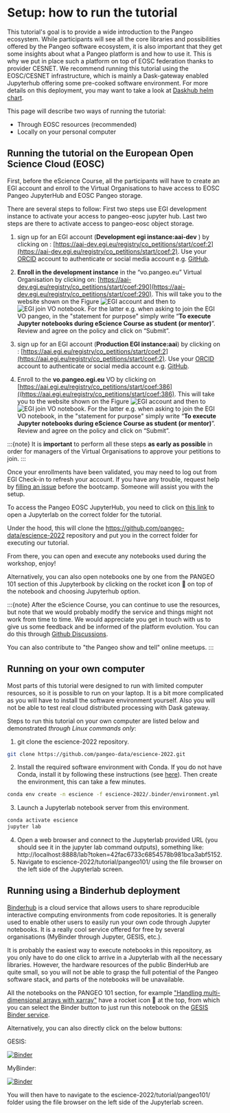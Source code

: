 # Setup: how to run the tutorial

This tutorial's goal is to provide a wide introduction to the Pangeo ecosystem. 
While participants will see all the core libraries and possibilities offered by the Pangeo software ecosystem, it is also important that they get some insights about what a Pangeo platform is and how to use it. 
This is why we put in place such a platform on top of EOSC federation thanks to provider CESNET. 
We recommend running this tutorial using the EOSC/CESNET infrastructure, which is mainly a Dask-gateway enabled Jupyterhub offering some pre-cooked software environment. 
For more details on this deployment, you may want to take a look at [Daskhub helm chart](https://github.com/dask/helm-chart/tree/main/daskhub).

This page will describe two ways of running the tutorial:

- Through EOSC resources (recommended)
- Locally on your personal computer

## Running the tutorial on the European Open Science Cloud (EOSC) 

First, before the eScience Course, all the participants will have to create an EGI account and enroll to the Virtual Organisations to have access to EOSC Pangeo JupyterHub and EOSC Pangeo storage.

There are several steps to follow:
First two steps use EGI development instance to activate your access to pangeo-eosc jupyter hub.  Last two steps are there to activate access to pangeo-eosc object storage.  
1. sign up for an EGI account (**Development egi instance:aai-dev** ) by clicking on :  [https://aai-dev.egi.eu/registry/co_petitions/start/coef:2](https://aai-dev.egi.eu/registry/co_petitions/start/coef:2).  Use your [ORCID](https://orcid.org/) account to authenticate or social media account e.g. [GitHub](https://github.com/).
2. **Enroll in the development instance** in the “vo.pangeo.eu” Virtual Organisation by clicking on: [https://aai-dev.egi.eu/registry/co_petitions/start/coef:290](https://aai-dev.egi.eu/registry/co_petitions/start/coef:290). 
This will take you to the website shown on the Figure ![EGI account](../figures/EGI-VO.png) and then to ![EGI join VO notebook](../figures/EGI-join-VO.png).  For the latter e.g. when asking to join the EGI VO pangeo,  in the "statement for purpose" simply write “**To execute Jupyter notebooks during eScience Course as student (or mentor)**”. Review and agree on the policy and click on “Submit”. 

3.  sign up for an EGI account (**Production EGI instance:aai**) by clicking on :  [https://aai.egi.eu/registry/co_petitions/start/coef:2](https://aai.egi.eu/registry/co_petitions/start/coef:2).  Use your [ORCID](https://orcid.org/) account to authenticate or social media account e.g. [GitHub](https://github.com/).
4.  Enroll to the **vo.pangeo.egi.eu** VO by clicking on [https://aai.egi.eu/registry/co_petitions/start/coef:386]((https://aai.egi.eu/registry/co_petitions/start/coef:386). This will take you to the website shown on the Figure ![EGI account](../figures/EGI-VO.png) and then to ![EGI join VO notebook](../figures/EGI-join-VO.png). For the latter e.g. when asking to join the EGI VO notebook,  in the "statement for purpose" simply write “**To execute Jupyter notebooks during eScience Course as student (or mentor)**”. Review and agree on the policy and click on “Submit”. 



:::{note}
It is **important** to perform all these steps **as early as possible** in order for managers of the Virtual Organisations to approve your petitions to join.
:::

Once your enrollments have been validated, you may need to log out from EGI Check-in to refresh your account. If you have any trouble, request help by [filling an issue](https://github.com/pangeo-data/escience-2022/issues/new) before the bootcamp. Someone will assist you with the setup.


To access the Pangeo EOSC JupyterHub, you need to click on [this link](https://pangeo-eosc.vm.fedcloud.eu/jupyterhub/hub/user-redirect/git-pull?repo=https%3A//github.com/pangeo-data/escience-2022&urlpath=lab/tree/escience-2022/tutorial/pangeo101/&branch=main) to open a Jupyterlab on the correct folder for the tutorial.

Under the hood, this will clone the https://github.com/pangeo-data/escience-2022 repository and put you in the correct folder for executing our tutorial.

From there, you can open and execute any notebooks used during the workshop, enjoy!

Alternatively, you can also open notebooks one by one from the PANGEO 101 section of this Jupyterbook by clicking on the rocket icon 🚀 on top of the notebook and choosing Jupyterhub option.

:::{note}
After the eScience Course, you can continue to use the resources, but note that we would probably modify the service and things might not work from time to time. 
We would appreciate you get in touch with us to give us some feedback and be informed of the platform evolution. You can do this through [Github Discussions](https://github.com/pangeo-data/escience-2022/discussions).

You can also contribute to "the Pangeo show and tell" online meetups.
:::


## Running on your own computer

Most parts of this tutorial were designed to run with limited computer resources, so it is possible to run on your laptop.
It is a bit more complicated as you will have to install the software environment yourself. Also you will not be able to test real cloud distributed processing with Dask gateway.

Steps to run this tutorial on your own computer are listed below and demonstrated _through Linux commands only_:

1. git clone the escience-2022 repository.
```bash
git clone https://github.com/pangeo-data/escience-2022.git
```
2. Install the required software environment with Conda. If you do not have Conda, install it by following these instructions (see [here](https://docs.conda.io/en/latest/miniconda.html)). Then create the environment, this can take a few minutes.
```bash
conda env create -n escience -f escience-2022/.binder/environment.yml
```
3. Launch a Jupyterlab notebook server from this environment.
```bash
conda activate escience
jupyter lab
```
4. Open a web browser and connect to the Jupyterlab provided URL (you should see it in the jupyter lab command outputs), something like: http://localhost:8888/lab?token=42fac6733c6854578b981bca3abf5152.
5. Navigate to escience-2022/tutorial/pangeo101/ using the file browser on the left side of the Jupyterlab screen.

## Running using a Binderhub deployment

[Binderhub](https://binderhub.readthedocs.io/en/latest/) is a cloud service that allows users to share reproducible interactive computing environments from code repositories. It is generally used to enable other users to easily run your own code through Jupyter notebooks. 
It is a really cool service offered for free by several organisations (MyBinder through Jupyter, GESIS, etc.).

It is probably the easiest way to execute notebooks in this repository, as you only have to do one click to arrive in a Jupyterlab with all the necessary libraries.
However, the hardware resources of the public BinderHub are quite small, so you will not be able to grasp the full potential of the Pangeo software stack, and parts of the notebooks will be unavailable.

All the notebooks on the PANGEO 101 section, for example ["Handling multi-dimensional arrays with xarray"](../pangeo101/xarray_introduction.ipynb) have a rocket icon 🚀 at the top, from which you can select the Binder button to just run this notebook on the [GESIS Binder service](https://notebooks.gesis.org/binder/).

Alternatively, you can also directly click on the below buttons:

GESIS:

[![Binder](https://mybinder.org/badge_logo.svg)](https://notebooks.gesis.org/binder/v2/gh/pangeo-data/escience-2022/HEAD)

MyBinder:

[![Binder](https://mybinder.org/badge_logo.svg)](https://mybinder.org/v2/gh/pangeo-data/escience-2022/HEAD)

You will then have to navigate to the escience-2022/tutorial/pangeo101/ folder using the file browser on the left side of the Jupyterlab screen.

